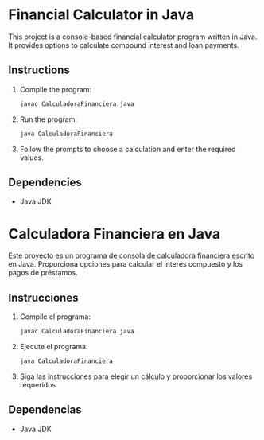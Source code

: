 # Financial Calculator in Java

This project is a console-based financial calculator program written in Java. It provides options to calculate compound interest and loan payments.

## Instructions

1. Compile the program:
   ```bash
   javac CalculadoraFinanciera.java
   ```

2. Run the program:
   ```bash
   java CalculadoraFinanciera
   ```

3. Follow the prompts to choose a calculation and enter the required values.

## Dependencies
- Java JDK

# Calculadora Financiera en Java

Este proyecto es un programa de consola de calculadora financiera escrito en Java. Proporciona opciones para calcular el interés compuesto y los pagos de préstamos.

## Instrucciones

1. Compile el programa:
   ```bash
   javac CalculadoraFinanciera.java
   ```

2. Ejecute el programa:
   ```bash
   java CalculadoraFinanciera
   ```

3. Siga las instrucciones para elegir un cálculo y proporcionar los valores requeridos.

## Dependencias
- Java JDK
```


